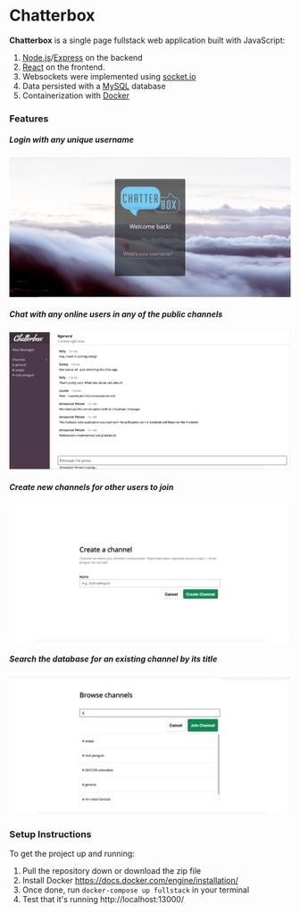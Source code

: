 # Chatterbox

**Chatterbox** is a single page fullstack web application built with
JavaScript:

1. [Node.js](https://nodejs.org/en/)/[Express](https://expressjs.com/)
on the backend
2. [React](https://reactjs.org/) on the frontend.
3. Websockets were implemented using [socket.io](https://socket.io/)
4. Data persisted with a [MySQL](https://www.mysql.com/) database
5. Containerization with [Docker](https://www.docker.com/)

### Features

##### Login with any unique username
![login](./login.png)

##### Chat with any online users in any of the public channels
![chat](./chat.png)

##### Create new channels for other users to join
![add](./add.png)

##### Search the database for an existing channel by its title
![search](./search.png)

### Setup Instructions

To get the project up and running:

1. Pull the repository down or download the zip file
2. Install Docker https://docs.docker.com/engine/installation/
3. Once done, run `docker-compose up fullstack` in your terminal
2. Test that it's running http://localhost:13000/
